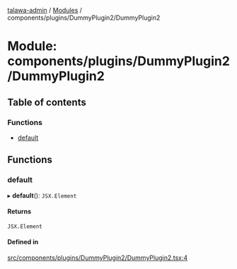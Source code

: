 [talawa-admin](../README.md) / [Modules](../modules.md) / components/plugins/DummyPlugin2/DummyPlugin2

# Module: components/plugins/DummyPlugin2/DummyPlugin2

## Table of contents

### Functions

- [default](components_plugins_DummyPlugin2_DummyPlugin2.md#default)

## Functions

### default

▸ **default**(): `JSX.Element`

#### Returns

`JSX.Element`

#### Defined in

[src/components/plugins/DummyPlugin2/DummyPlugin2.tsx:4](https://github.com/chandel-aman/talawa-admin/blob/8321f36/src/components/plugins/DummyPlugin2/DummyPlugin2.tsx#L4)
